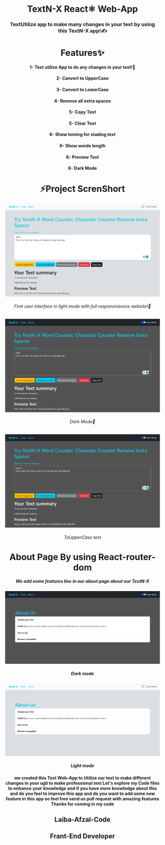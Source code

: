 <div style="text-align: center">
<h1 style="text-align: center">TextN-X React⚛️ Web-App</h1>
 <h3>TextUtilize app to make many changes in your text by using this TextN-X app!✍️<h3>
 <h1>Features✨</h1>
 <h4>1- Text utilize App to do any changes in your text!🧾</h4>
 <h4>2- Canvert to UpperCase</h4>
 <h4>3- Canvert to LowerCase</h4>
 <h4>4- Remove all extra spaces</h4>
 <h4>5- Copy Text</h4>
 <h4>5- Clear Text</h4>
 <h4>6- Show teming for stading text</h4>
 <h4>6- Show words length</h4>
 <h4>6- Preview Text</h4>
 <h4>6- Dark Mode</h4>
 <h1>⚡Project ScrenShort</h1>
 <img src="/img/text1.png" alt="First-User-Interface">
 <h6>First user interface in light mode with full responsiveness website!💫</h6>
 <img src="/img/text2.png" alt="second-User-Interface">
  <h6>Dark Mode🌚</h6>
 <img src="/img/text3.png" alt="Third-User-Interface">
   <h6>ToUpperCase text</h6>
   <h1>About Page By using React-router-dom </h1>
   <h5>We add some features line in our about page about our TextN-X</h5>
    <img src="/img/ab1.png" alt="About">
    <h5>Dark mode </h5>
    <img src="/img/ab2.png" alt="About">
      <h5>Light mode</h5>
    <h4>we created this Text Web-App to Utilize our text to make different changes in your ugli to make professional text Let's explore my Code files to enhance your knowledge and if you have more knowledge about this and do you feel to improve this app and do you want to add some new feature in this app so feel free send us pull request with amazing features Thanks for coming in my code</></h4>
    <h2>Laiba-Afzal-Code</h2>
    <h2>Frant-End Developer</h2>

 </div>
